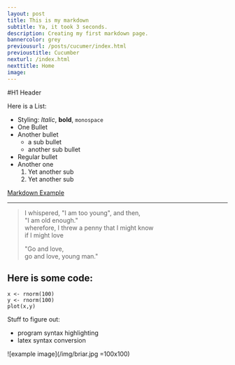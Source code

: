 ```yaml
---
layout: post
title: This is my markdown
subtitle: Ya, it took 3 seconds.
description: Creating my first markdown page.
bannercolor: grey
previousurl: /posts/cucumer/index.html
previoustitle: Cucumber
nexturl: /index.html
nexttitle: Home
image:
---
```


#H1 Header

Here is a List:

  * Styling: *Italic*, **bold**, `monospace`
  * One Bullet
  * Another bullet
    * a sub bullet
    * another sub bullet
  * Regular bullet
  * Another one
    1. Yet another sub
    2. Yet another sub

[Markdown Example](http://www.unexpected-vortices.com/sw/rippledoc/quick-markdown-example.html)

***

> I whispered, "I am too young", and then,  
> "I am old enough."  
> wherefore, I threw a penny that I might know  
> if I might love  
> 
> "Go and love,  
> go and love, young man."

## Here is some code: 

    x <- rnorm(100)
    y <- rnorm(100)
    plot(x,y)


Stuff to figure out:

  - program syntax highlighting
  - latex syntax conversion

![example image](/img/briar.jpg =100x100)
